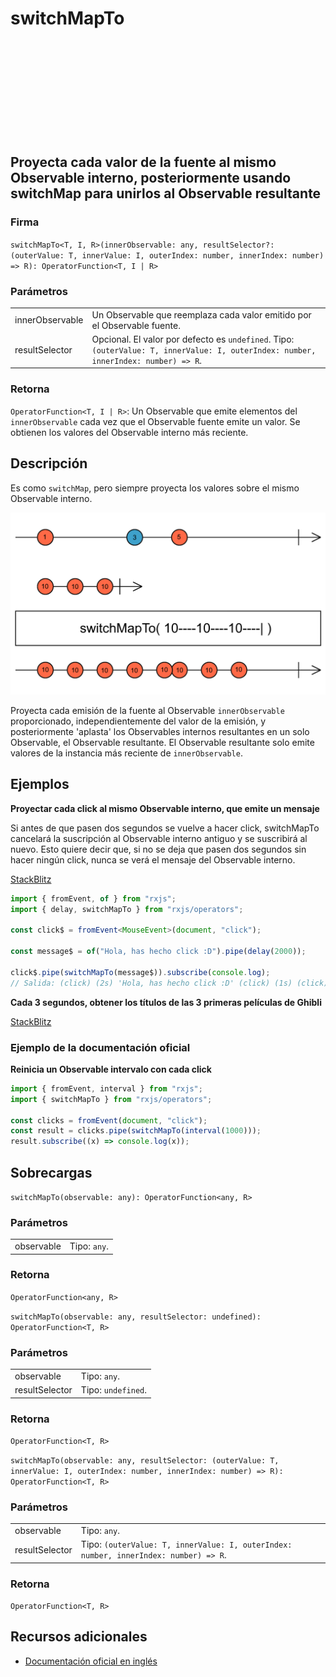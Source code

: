 <div class="page-heading">

# switchMapTo

<a target="_blank" href="https://github.com/ReactiveX/rxjs/blob/master/src/internal/operators/switchMapTo.ts">
<svg>
  <use xlink:href="/assets/icons/github.svg#github"></use>
</svg>
</a>
</div>

<h2 class="subtitle"> Proyecta cada valor de la fuente al mismo Observable interno, posteriormente usando switchMap para unirlos al Observable resultante
</h2>

### Firma

`switchMapTo<T, I, R>(innerObservable: any, resultSelector?: (outerValue: T, innerValue: I, outerIndex: number, innerIndex: number) => R): OperatorFunction<T, I | R>`

### Parámetros

<table>
<tr><td>innerObservable</td><td>Un Observable que reemplaza cada valor emitido por el Observable fuente.</td></tr>
<tr><td>resultSelector</td><td>Opcional. El valor por defecto es <code>undefined</code>.
Tipo: <code>(outerValue: T, innerValue: I, outerIndex: number, innerIndex: number) => R</code>.</td></tr>
</table>

### Retorna

`OperatorFunction<T, I | R>`: Un Observable que emite elementos del `innerObservable` cada vez que el Observable fuente emite un valor. Se obtienen los valores del Observable interno más reciente.

## Descripción

Es como `switchMap`, pero siempre proyecta los valores sobre el mismo Observable interno.

<img src="assets/images/marble-diagrams/transformation/switchMapTo.png" alt="Diagrama de canicas del operador switchMapTo">

Proyecta cada emisión de la fuente al Observable `innerObservable` proporcionado, independientemente del valor de la emisión, y posteriormente 'aplasta' los Observables internos resultantes en un solo Observable, el Observable resultante. El Observable resultante solo emite valores de la instancia más reciente de `innerObservable`.

## Ejemplos

**Proyectar cada click al mismo Observable interno, que emite un mensaje**

Si antes de que pasen dos segundos se vuelve a hacer click, switchMapTo cancelará la suscripción al Observable interno antiguo y se suscribirá al nuevo. Esto quiere decir que, si no se deja que pasen dos segundos sin hacer ningún click, nunca se verá el mensaje del Observable interno.

<a target="_blank" href="https://stackblitz.com/edit/rxjs-switchmapto-1?file=index.ts">StackBlitz</a>

```typescript
import { fromEvent, of } from "rxjs";
import { delay, switchMapTo } from "rxjs/operators";

const click$ = fromEvent<MouseEvent>(document, "click");

const message$ = of("Hola, has hecho click :D").pipe(delay(2000));

click$.pipe(switchMapTo(message$)).subscribe(console.log);
// Salida: (click) (2s) 'Hola, has hecho click :D' (click) (1s) (click) (2s) 'Hola, has hecho click :D'...
```

**Cada 3 segundos, obtener los títulos de las 3 primeras películas de Ghibli**

<a target="_blank" href="https://stackblitz.com/edit/rxjs-switchmapto-2?file=index.ts">StackBlitz</a>

<!-- TODO example -->

### Ejemplo de la documentación oficial

**Reinicia un Observable intervalo con cada click**

```javascript
import { fromEvent, interval } from "rxjs";
import { switchMapTo } from "rxjs/operators";

const clicks = fromEvent(document, "click");
const result = clicks.pipe(switchMapTo(interval(1000)));
result.subscribe((x) => console.log(x));
```

## Sobrecargas

`switchMapTo(observable: any): OperatorFunction<any, R>`

### Parámetros

<table>
<tr><td>observable</td><td>Tipo: <code>any</code>.</td></tr>
</table>

### Retorna

`OperatorFunction<any, R>`

`switchMapTo(observable: any, resultSelector: undefined): OperatorFunction<T, R>`

### Parámetros

<table>
<tr><td>observable</td><td>Tipo: <code>any</code>.</td></tr>
<tr><td>resultSelector</td><td>Tipo: <code>undefined</code>.</td></tr>
</table>

### Retorna

`OperatorFunction<T, R>`

`switchMapTo(observable: any, resultSelector: (outerValue: T, innerValue: I, outerIndex: number, innerIndex: number) => R): OperatorFunction<T, R>`

### Parámetros

<table>
<tr><td>observable</td><td>Tipo: <code>any</code>.</td></tr>
<tr><td>resultSelector</td><td>Tipo: <code>(outerValue: T, innerValue: I, outerIndex: number, innerIndex: number) => R</code>.</td></tr>
</table>

### Retorna

`OperatorFunction<T, R>`

## Recursos adicionales

- [Documentación oficial en inglés](https://rxjs-dev.firebaseapp.com/api/operators/switchMapTo)

